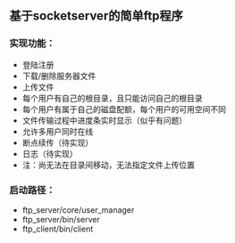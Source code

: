 ## 基于socketserver的简单ftp程序

### 实现功能：
 * 登陆注册
 * 下载/删除服务器文件
 * 上传文件
 * 每个用户有自己的根目录，且只能访问自己的根目录
 * 每个用户有属于自己的磁盘配额，每个用户的可用空间不同
 * 文件传输过程中进度条实时显示（似乎有问题）
 * 允许多用户同时在线
 * 断点续传（待实现）
 * 日志（待实现）
 * 注：尚无法在目录间移动，无法指定文件上传位置

### 启动路径：
- ftp_server/core/user_manager
- ftp_server/bin/server
- ftp_client/bin/client

